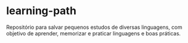 # learning-path
Repositório para salvar pequenos estudos de diversas linguagens, com objetivo de aprender, memorizar e praticar linguagens e boas práticas.
